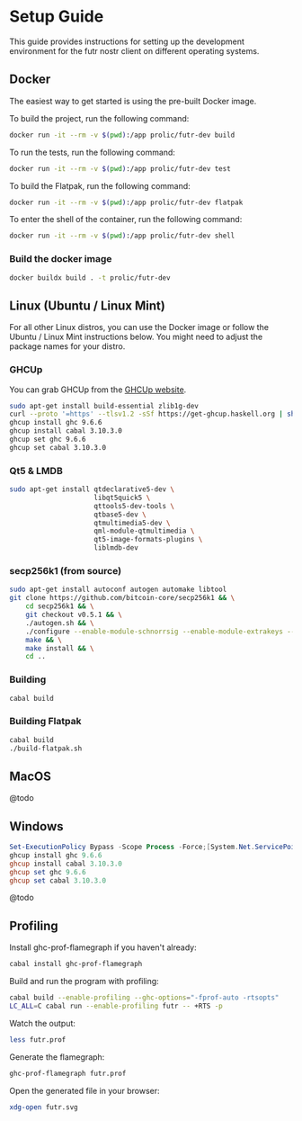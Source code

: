 # Setup Guide

This guide provides instructions for setting up the development environment for the futr nostr client on different operating systems.

## Docker

The easiest way to get started is using the pre-built Docker image.

To build the project, run the following command:

```bash
docker run -it --rm -v $(pwd):/app prolic/futr-dev build
```

To run the tests, run the following command:

```bash
docker run -it --rm -v $(pwd):/app prolic/futr-dev test
```

To build the Flatpak, run the following command:

```bash
docker run -it --rm -v $(pwd):/app prolic/futr-dev flatpak
```

To enter the shell of the container, run the following command:

```bash
docker run -it --rm -v $(pwd):/app prolic/futr-dev shell
```

### Build the docker image

```bash
docker buildx build . -t prolic/futr-dev
```

## Linux (Ubuntu / Linux Mint)

For all other Linux distros, you can use the Docker image or follow the Ubuntu / Linux Mint instructions below.
You might need to adjust the package names for your distro.

### GHCUp

You can grab GHCUp from the [GHCUp website](https://www.haskell.org/ghcup/).

```bash
sudo apt-get install build-essential zlib1g-dev
curl --proto '=https' --tlsv1.2 -sSf https://get-ghcup.haskell.org | sh
ghcup install ghc 9.6.6
ghcup install cabal 3.10.3.0
ghcup set ghc 9.6.6
ghcup set cabal 3.10.3.0
```

### Qt5 & LMDB

```bash
sudo apt-get install qtdeclarative5-dev \
                     libqt5quick5 \
                     qttools5-dev-tools \
                     qtbase5-dev \
                     qtmultimedia5-dev \
                     qml-module-qtmultimedia \
                     qt5-image-formats-plugins \
                     liblmdb-dev
```

### secp256k1 (from source)

```bash
sudo apt-get install autoconf autogen automake libtool
git clone https://github.com/bitcoin-core/secp256k1 && \
    cd secp256k1 && \
    git checkout v0.5.1 && \
    ./autogen.sh && \
    ./configure --enable-module-schnorrsig --enable-module-extrakeys --enable-module-ecdh --enable-experimental --enable-module-recovery && \
    make && \
    make install && \
    cd ..
```


### Building

```bash
cabal build
```

### Building Flatpak

```bash
cabal build
./build-flatpak.sh
```

## MacOS

@todo

## Windows

```powershell
Set-ExecutionPolicy Bypass -Scope Process -Force;[System.Net.ServicePointManager]::SecurityProtocol = [System.Net.ServicePointManager]::SecurityProtocol -bor 3072; try { Invoke-Command -ScriptBlock ([ScriptBlock]::Create((Invoke-WebRequest https://www.haskell.org/ghcup/sh/bootstrap-haskell.ps1 -UseBasicParsing))) -ArgumentList $true } catch { Write-Error $_ }
ghcup install ghc 9.6.6
ghcup install cabal 3.10.3.0
ghcup set ghc 9.6.6
ghcup set cabal 3.10.3.0
```

@todo

## Profiling

Install ghc-prof-flamegraph if you haven't already:

```bash
cabal install ghc-prof-flamegraph
```

Build and run the program with profiling:

```bash
cabal build --enable-profiling --ghc-options="-fprof-auto -rtsopts"
LC_ALL=C cabal run --enable-profiling futr -- +RTS -p
```

Watch the output:

```bash
less futr.prof
```

Generate the flamegraph:

```bash
ghc-prof-flamegraph futr.prof
```

Open the generated file in your browser:

```bash
xdg-open futr.svg
```
